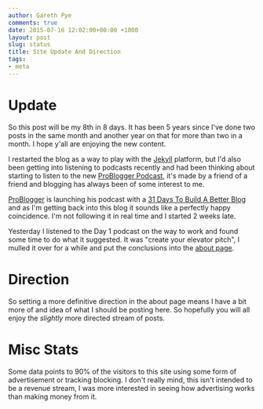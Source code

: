 ```yaml
---
author: Gareth Pye
comments: true
date: 2015-07-16 12:02:00+00:00 +1000
layout: post
slug: status
title: Site Update And Direction
tags:
- meta
---
```


# Update

So this post will be my 8th in 8 days. It has been 5 years since I've done two 
posts in the same month and another year on that for more than two in a month. 
I hope y'all are enjoying the new content.

I restarted the blog as a way to play with the [Jekyll][1] platform, but I'd 
also been getting into listening to podcasts recently and had been thinking
about starting to listen to the new [ProBlogger Podcast][2], it's made by a
friend of a friend and blogging has always been of some interest to me.

[ProBlogger][2] is launching his podcast with a [31 Days To Build A Better Blog][3]
and as I'm getting back into this blog it sounds like a perfectly happy 
coincidence. I'm not following it in real time and I started 2 weeks late.

Yesterday I listened to the Day 1 podcast on the way to work and found some time 
to do what it suggested. It was "create your elevator pitch", I mulled it over for 
a while and put the conclusions into the [about page][4].

# Direction

So setting a more definitive direction in the about page means I have a bit more of
and idea of what I should be posting here. So hopefully you will all enjoy the 
*slightly* more directed stream of posts.

# Misc Stats

Some data points to 90% of the visitors to this site using some form of advertisement
or tracking blocking. I don't really mind, this isn't intended to be a revenue stream,
I was more interested in seeing how advertising works than making money from it.


[1]: http://jekyllrb.com/
[2]: http://problogger.com/podcast/
[3]: http://www.problogger.net/archives/category/31-days-to-building-a-better-blog/
[4]: /aboutme/
